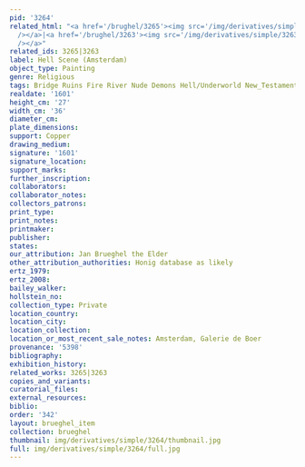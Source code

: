 ```yaml
---
pid: '3264'
related_html: "<a href='/brughel/3265'><img src='/img/derivatives/simple/3265/thumbnail.jpg'
  /></a>|<a href='/brughel/3263'><img src='/img/derivatives/simple/3263/thumbnail.jpg'
  /></a>"
related_ids: 3265|3263
label: Hell Scene (Amsterdam)
object_type: Painting
genre: Religious
tags: Bridge Ruins Fire River Nude Demons Hell/Underworld New_Testament
realdate: '1601'
height_cm: '27'
width_cm: '36'
diameter_cm: 
plate_dimensions: 
support: Copper
drawing_medium: 
signature: '1601'
signature_location: 
support_marks: 
further_inscription: 
collaborators: 
collaborator_notes: 
collectors_patrons: 
print_type: 
print_notes: 
printmaker: 
publisher: 
states: 
our_attribution: Jan Brueghel the Elder
other_attribution_authorities: Honig database as likely
ertz_1979: 
ertz_2008: 
bailey_walker: 
hollstein_no: 
collection_type: Private
location_country: 
location_city: 
location_collection: 
location_or_most_recent_sale_notes: Amsterdam, Galerie de Boer
provenance: '5398'
bibliography: 
exhibition_history: 
related_works: 3265|3263
copies_and_variants: 
curatorial_files: 
external_resources: 
biblio: 
order: '342'
layout: brueghel_item
collection: brueghel
thumbnail: img/derivatives/simple/3264/thumbnail.jpg
full: img/derivatives/simple/3264/full.jpg
---
```

